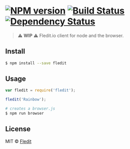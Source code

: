 #  [![NPM version][npm-image]][npm-url] [![Build Status][travis-image]][travis-url] [![Dependency Status][daviddm-image]][daviddm-url]

> :warning: **WIP** :warning:
> Fledit.io client for node and the browser.


## Install

```sh
$ npm install --save fledit
```


## Usage

```js
var fledit = require('fledit');

fledit('Rainbow');
```

```sh
# creates a browser.js
$ npm run browser
```


## License

MIT © [Fledit](http://fledit.io)


[npm-image]: https://badge.fury.io/js/fledit.svg
[npm-url]: https://npmjs.org/package/fledit
[travis-image]: https://travis-ci.org/fledit/fledit.svg?branch=master
[travis-url]: https://travis-ci.org/fledit/fledit
[daviddm-image]: https://david-dm.org/fledit/fledit.svg?theme=shields.io
[daviddm-url]: https://david-dm.org/fledit/fledit
